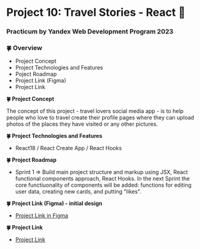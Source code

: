 # Project 10: Travel Stories - React :seedling:

### Practicum by Yandex Web Development Program 2023

### :four_leaf_clover: Overview

- Project Concept
- Project Technologies and Features
- Poject Roadmap
- Project Link (Figma)
- Project Link

**:four_leaf_clover: Project Concept**

The concept of this project - travel lovers social media app - is to help people who love to travel create their profile pages where they can upload photos of the places they have visited or any other pictures.

**:four_leaf_clover: Project Technologies and Features**

- React18 / React Create App / React Hooks

**:four_leaf_clover: Project Roadmap**

- Sprint 1 => Build main project structure and markup using JSX, React functional components approach, React Hooks. In the next Sprint the core functiuonality of components will be added: functions for editing user data, creating new cards, and putting "likes".

**:four_leaf_clover: Project Link (Figma) - initial design**

- [Project Link in Figma](https://www.figma.com/file/SurN1jaeEQIhuZEDMhmWWf/Sprint-4-Around-The-U.S.-desktop-mobile?node-id=0%3A1)

**:four_leaf_clover: Project Link**

- [Project Link](https://mariakonstantinov.github.io/around-react)
